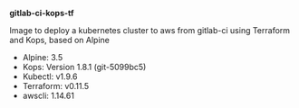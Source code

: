 **gitlab-ci-kops-tf**

Image to deploy a kubernetes cluster to aws from gitlab-ci using Terraform and Kops, based on Alpine

- Alpine: 3.5
- Kops: Version 1.8.1 (git-5099bc5)
- Kubectl: v1.9.6
- Terraform: v0.11.5
- awscli: 1.14.61
